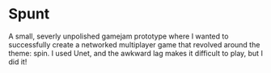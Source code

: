 # Spunt
A small, severly unpolished gamejam prototype where I wanted to successfully create a networked multiplayer game that revolved around the theme: spin. I used Unet, and the awkward lag makes it difficult to play, but I did it!
